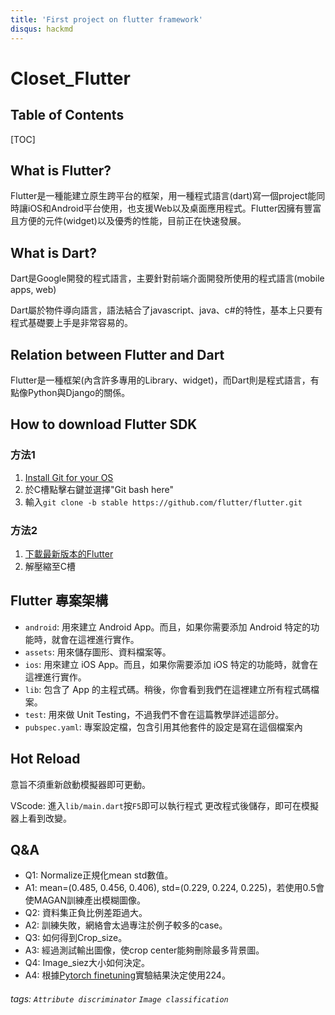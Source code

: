 ```yaml
---
title: 'First project on flutter framework'
disqus: hackmd
---
```


Closet_Flutter
===

## Table of Contents

[TOC]

What is Flutter?
---

Flutter是一種能建立原生跨平台的框架，用一種程式語言(dart)寫一個project能同時讓iOS和Android平台使用，也支援Web以及桌面應用程式。Flutter因擁有豐富且方便的元件(widget)以及優秀的性能，目前正在快速發展。

What is Dart?
---

Dart是Google開發的程式語言，主要針對前端介面開發所使用的程式語言(mobile apps, web)

Dart屬於物件導向語言，語法結合了javascript、java、c#的特性，基本上只要有程式基礎要上手是非常容易的。

Relation between Flutter and Dart
---

Flutter是一種框架(內含許多專用的Library、widget)，而Dart則是程式語言，有點像Python與Django的關係。

How to download Flutter SDK
---

### 方法1

1. [Install Git for your OS](https://git-scm.com/download/win)
2. 於C槽點擊右鍵並選擇"Git bash here"
3. 輸入`git clone -b stable https://github.com/flutter/flutter.git`

### 方法2

1. [下載最新版本的Flutter](https://flutter.dev/docs/development/tools/sdk/releases)
2. 解壓縮至C槽

Flutter 專案架構
---

* `android`: 用來建立 Android App。而且，如果你需要添加 Android 特定的功能時，就會在這裡進行實作。
* `assets`: 用來儲存圖形、資料檔案等。
* `ios`: 用來建立 iOS App。而且，如果你需要添加 iOS 特定的功能時，就會在這裡進行實作。
* `lib`: 包含了 App 的主程式碼。稍後，你會看到我們在這裡建立所有程式碼檔案。
* `test`: 用來做 Unit Testing，不過我們不會在這篇教學詳述這部分。
* `pubspec.yaml`: 專案設定檔，包含引用其他套件的設定是寫在這個檔案內

Hot Reload
---
意旨不須重新啟動模擬器即可更動。

VScode: 進入`lib/main.dart`按`F5`即可以執行程式
更改程式後儲存，即可在模擬器上看到改變。

Q&A
---

* Q1: Normalize正規化mean std數值。
* A1: mean=(0.485, 0.456, 0.406), std=(0.229, 0.224, 0.225)，若使用0.5會使MAGAN訓練產出模糊圖像。
* Q2: 資料集正負比例差距過大。
* A2: 訓練失敗，網絡會太過專注於例子較多的case。
* Q3: 如何得到Crop_size。
* A3: 經過測試輸出圖像，使crop center能夠刪除最多背景圖。
* Q4: Image_siez大小如何決定。
* A4: 根據[Pytorch finetuning](https://pytorch.org/tutorials/beginner/finetuning_torchvision_models_tutorial.html)實驗結果決定使用224。

###### tags: `Attribute discriminator` `Image classification`
